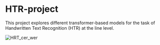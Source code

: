 # HTR-project

This project explores different transformer-based models for the task of Handwritten Text Recognition (HTR) at the line level. 



![HRT_cer_wer](https://github.com/user-attachments/assets/1f37f293-3562-4663-8e14-ff02f2436c40)
